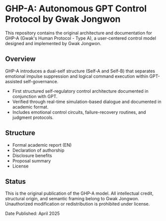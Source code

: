 # GHP-A: Autonomous GPT Control Protocol by Gwak Jongwon

This repository contains the original architecture and documentation for GHP-A (Gwak's Human Protocol - Type A), a user-centered control model designed and implemented by Gwak Jongwon.

## Overview
GHP-A introduces a dual-self structure (Self-A and Self-B) that separates emotional impulse suppression and logical command execution within GPT-assisted self-governance.

- First structured self-regulatory control architecture documented in conjunction with GPT.
- Verified through real-time simulation-based dialogue and documented in academic format.
- Includes emotional control circuits, failure-recovery routines, and judgment protocols.

## Structure
- Formal academic report (EN)
- Declaration of authorship
- Disclosure benefits
- Proposal summary
- License

## Status
This is the original publication of the GHP-A model. All intellectual credit, structural origin, and semantic framing belong to Gwak Jongwon. Unauthorized modification or redistribution is prohibited under license.

Date Published: April 2025
